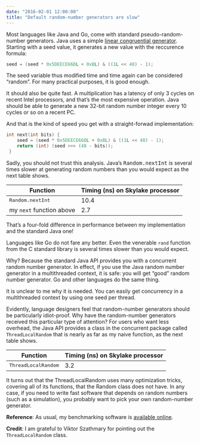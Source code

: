```yaml
---
date: "2016-02-01 12:00:00"
title: "Default random-number generators are slow"
---
```




Most languages like Java and Go, come with standard pseudo-random-number generators. Java uses a simple [linear congruential generator](https://en.wikipedia.org/wiki/Linear_congruential_generator). Starting with a seed value, it generates a new value with the reccurence formula:
```C
seed = (seed * 0x5DEECE66DL + 0xBL) & ((1L << 48) - 1);
```


The seed variable thus modified time and time again can be considered &ldquo;random&rdquo;. For many practical purposes, it is good enough.

It should also be quite fast. A multiplication has a latency of only 3 cycles on recent Intel processors, and that&rsquo;s the most expensive operation. Java should be able to generate a new 32-bit random number integer every 10 cycles or so on a recent PC.

And that is the kind of speed you get with a straight-forwad implementation:
```C
int next(int bits) {
    seed = (seed * 0x5DEECE66DL + 0xBL) & ((1L << 48) - 1);
    return (int) (seed >>> (48 - bits));
 }
```


Sadly, you should not trust this analysis. Java&rsquo;s <tt>Random.nextInt</tt> is several times slower at generating random numbers than you would expect as the next table shows.

Function                 |Timing (ns) on Skylake processor |
-------------------------|-------------------------|
<tt>Random.nextInt</tt>  |10.4                     |
my `next` function above |2.7                      |


That&rsquo;s a four-fold difference in performance between my implementation and the standard Java one!

Languages like Go do not fare any better. Even the venerable `rand` function from the C standard library is several times slower than you would expect.

Why? Because the standard Java API provides you with a concurrent random number generator. In effect, if you use the Java random number generator in a multithreaded context, it is safe: you will get &ldquo;good&rdquo; random number generator. Go and other languages do the same thing.

It is unclear to me why it is needed. You can easily get concurrency in a multithreaded context by using one seed per thread.

Evidently, language designers feel that random-number generators should be particularly idiot-proof. Why have the random-number generators received this particular type of attention?
For users who want less overhead, the Java API provides a class in the concurrent package called `ThreadLocalRandom` that is nearly as far as my naive function, as the next table shows.

Function                 |Timing (ns) on Skylake processor |
-------------------------|-------------------------|
<tt>ThreadLocalRandom</tt> |3.2                      |


It turns out that the ThreadLocalRandom uses many optimization tricks, covering all of its functions, that the Random class does not have.
In any case, if you need to write fast software that depends on random numbers (such as a simulation), you probably want to pick your own random-number generator.

__Reference__: As usual, my benchmarking software is [available online](https://github.com/lemire/microbenchmarks).

__Credit__: I am grateful to Viktor Szathmary for pointing out the `ThreadLocalRandom` class.
